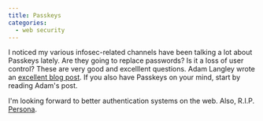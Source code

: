 ```yaml
---
title: Passkeys
categories:
  - web security
---
```

I noticed my various infosec-related channels have been talking a lot about
Passkeys lately. Are they going to replace passwords? Is it a loss of user
control? These are very good and excelllent questions. Adam Langley wrote an
[excellent blog post](https://www.imperialviolet.org/2023/07/23/u2f-to-passkeys.html).
If you also have Passkeys on your mind, start by reading Adam's post.

I'm looking forward to better authentication systems on the web. Also, 
R.I.P. [Persona](https://en.wikipedia.org/wiki/Mozilla_Persona).
